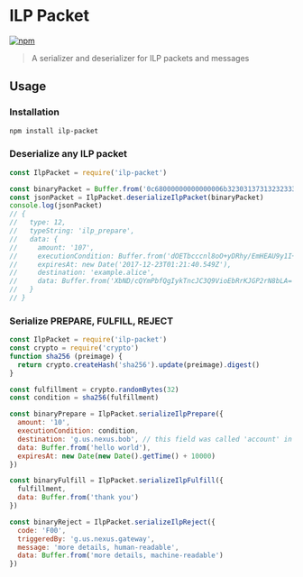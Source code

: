 # ILP Packet

[![npm][npm-image]][npm-url]

[npm-image]: https://img.shields.io/npm/v/ilp-packet.svg?style=flat
[npm-url]: https://npmjs.org/package/ilp-packet

> A serializer and deserializer for ILP packets and messages

## Usage

### Installation

```sh
npm install ilp-packet
```

### Deserialize any ILP packet

```js
const IlpPacket = require('ilp-packet')

const binaryPacket = Buffer.from('0c68000000000000006b323031373132323330313231343035343974e1136dc71c9e5f283bec83461cbf1261c4014f72d48f8dd65453a0b84e7de10d6578616d706c652e616c696365205db343fdc41898f6df4202329139dc242dd0f558a811b46b28918fdab37c6cb0', 'hex')
const jsonPacket = IlpPacket.deserializeIlpPacket(binaryPacket)
console.log(jsonPacket)
// {
//   type: 12,
//   typeString: 'ilp_prepare',
//   data: {
//     amount: '107',
//     executionCondition: Buffer.from('dOETbcccnl8oO+yDRhy/EmHEAU9y1I+N1lRToLhOfeE=', 'base64')
//     expiresAt: new Date('2017-12-23T01:21:40.549Z'),
//     destination: 'example.alice',
//     data: Buffer.from('XbND/cQYmPbfQgIykTncJC3Q9VioEbRrKJGP2rN8bLA=', 'base64')
//   }
// }
```

### Serialize PREPARE, FULFILL, REJECT

```js
const IlpPacket = require('ilp-packet')
const crypto = require('crypto')
function sha256 (preimage) {
  return crypto.createHash('sha256').update(preimage).digest()
}

const fulfillment = crypto.randomBytes(32)
const condition = sha256(fulfillment)

const binaryPrepare = IlpPacket.serializeIlpPrepare({
  amount: '10',
  executionCondition: condition,
  destination: 'g.us.nexus.bob', // this field was called 'account' in older packet types
  data: Buffer.from('hello world'),
  expiresAt: new Date(new Date().getTime() + 10000)
})

const binaryFulfill = IlpPacket.serializeIlpFulfill({
  fulfillment,
  data: Buffer.from('thank you')
})

const binaryReject = IlpPacket.serializeIlpReject({
  code: 'F00',
  triggeredBy: 'g.us.nexus.gateway',
  message: 'more details, human-readable',
  data: Buffer.from('more details, machine-readable')
})
```
